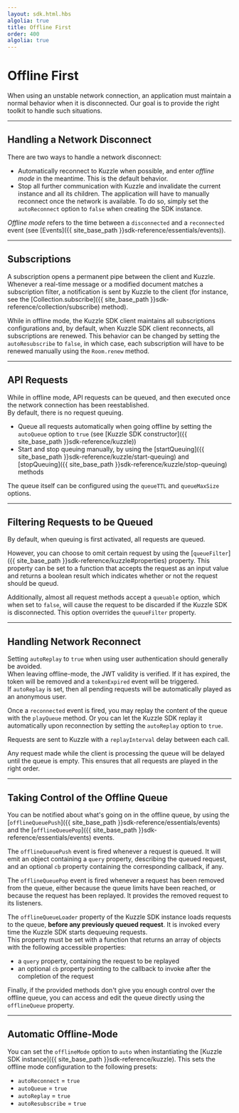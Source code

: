 ```yaml
---
layout: sdk.html.hbs
algolia: true
title: Offline First
order: 400
algolia: true
---
```


# Offline First

When using an unstable network connection, an application must maintain a normal behavior when it is disconnected. Our goal is to provide the right toolkit to handle such situations.

---

## Handling a Network Disconnect

There are two ways to handle a network disconnect:

* Automatically reconnect to Kuzzle when possible, and enter *offline mode* in the meantime. This is the default behavior.
* Stop all further communication with Kuzzle and invalidate the current instance and all its children. The application will have to manually reconnect once the network is available. To do so, simply set the ``autoReconnect`` option to ``false`` when creating the SDK instance.

*Offline mode* refers to the time between a ``disconnected`` and a ``reconnected`` event (see [Events]({{ site_base_path }}sdk-reference/essentials/events)).

---

## Subscriptions

A subscription opens a permanent pipe between the client and Kuzzle. Whenever a real-time message or a modified document matches a subscription filter, a notification is sent by Kuzzle to the client (for instance, see the [Collection.subscribe]({{ site_base_path }}sdk-reference/collection/subscribe) method).

While in offline mode, the Kuzzle SDK client maintains all subscriptions configurations and, by default, when Kuzzle SDK client reconnects, all subscriptions are renewed. This behavior can be changed by setting the ``autoResubscribe`` to ``false``, in which case, each subscription will have to be renewed manually using the ``Room.renew`` method.

---

## API Requests

While in offline mode, API requests can be queued, and then executed once the network connection has been reestablished.  
By default, there is no request queuing.

* Queue all requests automatically when going offline by setting the ``autoQueue`` option to ``true`` (see [Kuzzle SDK constructor]({{ site_base_path }}sdk-reference/kuzzle))
* Start and stop queuing manually, by using the [startQueuing]({{ site_base_path }}sdk-reference/kuzzle/start-queuing) and [stopQueuing]({{ site_base_path }}sdk-reference/kuzzle/stop-queuing) methods

The queue itself can be configured using the ``queueTTL`` and ``queueMaxSize`` options.

---

## Filtering Requests to be Queued

By default, when queuing is first activated, all requests are queued.

However, you can choose to omit certain request by using the [``queueFilter``]({{ site_base_path }}sdk-reference/kuzzle#properties) property. This property can be set to a function that accepts the request as an input value and returns a boolean result which indicates whether or not the request should be queud.

Additionally, almost all request methods accept a ``queuable`` option, which when set to ``false``, will cause the request to be discarded if the Kuzzle SDK is disconnected. This option overrides the ``queueFilter`` property.

---

## Handling Network Reconnect

<div class="alert alert-warning">
Setting <code>autoReplay</code> to <code>true</code> when using user authentication should generally be avoided.<br/>
When leaving offline-mode, the JWT validity is verified. If it has expired, the token will be removed and a <code>tokenExpired</code> event will be triggered.<br/>
If <code>autoReplay</code> is set, then all pending requests will be automatically played as an anonymous user.
</div>

Once a ``reconnected`` event is fired, you may replay the content of the queue with the ``playQueue`` method. Or you can let the Kuzzle SDK replay it automatically upon reconnection by setting the ``autoReplay`` option to ``true``.  

Requests are sent to Kuzzle with a ``replayInterval`` delay between each call.

Any request made while the client is processing the queue will be delayed until the queue is empty. This ensures that all requests are played in the right order.

---

## Taking Control of the Offline Queue

You can be notified about what's going on in the offline queue, by using the [`offlineQueuePush`]({{ site_base_path }}sdk-reference/essentials/events) and the [`offlineQueuePop`]({{ site_base_path }}sdk-reference/essentials/events) events.  

The `offlineQueuePush` event is fired whenever a request is queued. It will emit an object containing a `query` property, describing the queued request, and an optional `cb` property containing the corresponding callback, if any.

The `offlineQueuePop` event is fired whenever a request has been removed from the queue, either because the queue limits have been reached, or because the request has been replayed. It provides the removed request to its listeners.

The `offlineQueueLoader` property of the Kuzzle SDK instance loads requests to the queue, **before any previously queued request**. It is invoked every time the Kuzzle SDK starts dequeuing requests.  
This property must be set with a function that returns an array of objects with the following accessible properties:

* a `query` property, containing the request to be replayed
* an optional `cb` property pointing to the callback to invoke after the completion of the request

Finally, if the provided methods don't give you enough control over the offline queue, you can access and edit the queue directly using the ``offlineQueue`` property.

---

## Automatic Offline-Mode

You can set the ``offlineMode`` option to ``auto`` when instantiating the [Kuzzle SDK instance]({{ site_base_path }}sdk-reference/kuzzle). This sets the offline mode configuration to the following presets:

* ``autoReconnect`` = ``true``
* ``autoQueue`` = ``true``
* ``autoReplay`` = ``true``
* ``autoResubscribe`` = ``true``
